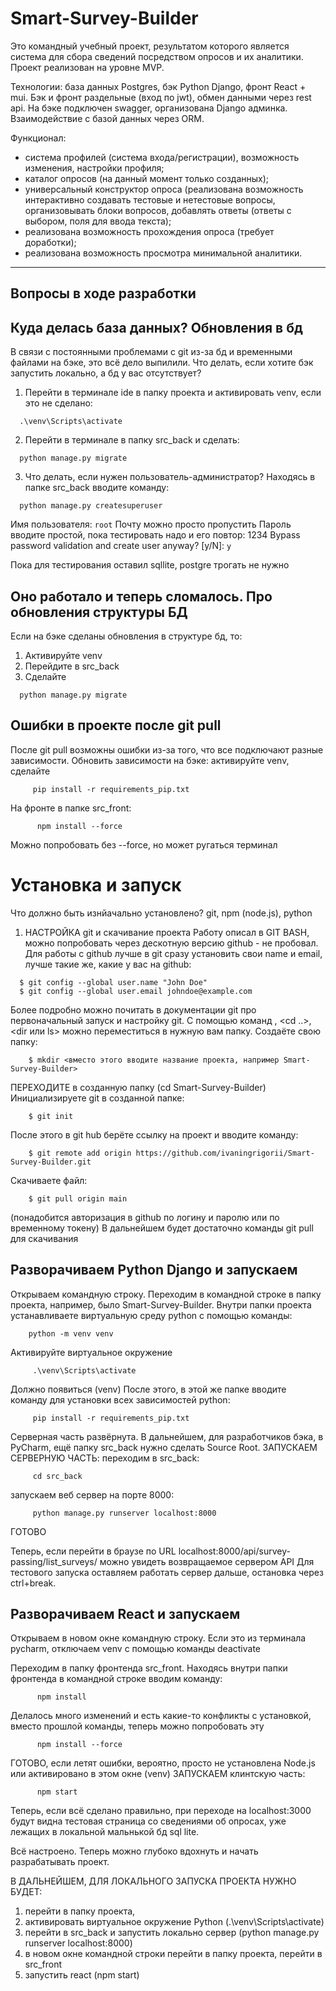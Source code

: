 # Smart-Survey-Builder
Это командный учебный проект, результатом которого является система для сбора сведений посредством опросов и их аналитики. Проект реализован на уровне MVP.

Технологии: база данных Postgres, бэк Python Django, фронт React + mui. 
Бэк и фронт раздельные (вход по jwt), обмен данными через rest api. 
На бэке подключен swagger, организована Django админка.
Взаимодействие с базой данных через ORM.

Функционал:
- система профилей (система входа/регистрации), возможность изменения, настройки профиля;
- каталог опросов (на данный момент только созданных);
- универсальный конструктор опроса (реализована возможность интерактивно создавать тестовые и нетестовые вопросы, организовывать блоки вопросов, добавлять ответы (ответы с выбором, поля для ввода текста);
- реализована возможность прохождения опроса (требует доработки);
- реализована возможность просмотра минимальной аналитики.

-------------
## Вопросы в ходе разработки

## Куда делась база данных? Обновления в бд
В связи с постоянными проблемами с git из-за бд и временными файлами на бэке, это всё дело выпилили.
Что делать, если хотите бэк запустить локально, а бд у вас отсутствует?
1. Перейти в терминале ide в папку проекта и активировать venv, если это не сделано:
  ``` 
    .\venv\Scripts\activate
  ```
2. Перейти в терминале в папку src_back и сделать:
  ``` 
    python manage.py migrate
  ```
3. Что делать, если нужен пользователь-администратор?
Находясь в папке src_back вводите команду:
```
  python manage.py createsuperuser
```
Имя пользователя: ``` root ``` 
Почту можно просто пропустить
Пароль вводите простой, пока тестировать надо и его повтор: 1234
Bypass password validation and create user anyway? [y/N]: ```y```

Пока для тестирования оставил sqllite, postgre трогать не нужно

## Оно работало и теперь сломалось. Про обновления структуры БД
Если на бэке сделаны обновления в структуре бд, то:
1. Активируйте venv
2. Перейдите в src_back
3. Сделайте
  ``` 
    python manage.py migrate
  ```

## Ошибки в проекте после git pull
После git pull возможны ошибки из-за того, что все подключают разные зависимости.
Обновить зависимости на бэке: активируйте venv, сделайте 
 ```
      pip install -r requirements_pip.txt
 ```
На фронте в папке src_front:
```
      npm install --force
```
Можно попробовать без --force, но может ругаться терминал




# Установка и запуск

Что должно быть изнйачально установлено? git, npm (node.js), python

1. НАСТРОЙКА git и скачивание проекта
  Работу описал в GIT BASH, можно попробовать через дескотную версию github - не пробовал.
  Для работы с github лучше в git сразу установить свои name и email, лучше такие же, какие у ваc на github:
  
  ``` 
    $ git config --global user.name "John Doe"
    $ git config --global user.email johndoe@example.com
  ```
    
  Более подробно можно почитать в документации git про первоначальный запуск и настройку git.
  С помощью команд <cd>, <cd ..>, <dir или ls> можно переместиться в нужную вам папку.
  Создаёте свою папку:
  
```
    $ mkdir <вместо этого вводите название проекта, например Smart-Survey-Builder>
```
  
  ПЕРЕХОДИТЕ в созданную папку (cd Smart-Survey-Builder)
  Инициализируете git в созданной папке:
  
```
    $ git init
```
  
  После этого в git hub берёте ссылку на проект и вводите команду:
  
```
    $ git remote add origin https://github.com/ivaningrigorii/Smart-Survey-Builder.git
```
  
  Скачиваете файл:
  
```
    $ git pull origin main
```

  (понадобится авторизация в github по логину и паролю или по временному токену)
  В дальнейшем будет достаточно команды git pull для скачивания
  
## Разворачиваем Python Django и запускаем
  Открываем командную строку. 
  Переходим в командной строке в папку проекта, например, было Smart-Survey-Builder. 
  Внутри папки проекта устанавливаете виртуальную среду python с помощью команды:
  
  ```
      python -m venv venv
  ```
  
  Активируйте виртуальное окружение
 
 ```
      .\venv\Scripts\activate
 ```
  Должно появиться (venv)
  После этого, в этой же папке вводите команду для установки всех зависимостей python:
  
 ```
      pip install -r requirements_pip.txt
 ```
  
  Серверная часть развёрнута. В дальнейшем, для разработчиков бэка, в PyCharm, ещё папку src_back нужно сделать Source Root.
  ЗАПУСКАЕМ СЕРВЕРНУЮ ЧАСТЬ:
  переходим в src_back:
  
 ```
      cd src_back
 ```
  
  запускаем веб сервер на порте 8000:
  
 ```
      python manage.py runserver localhost:8000
 ```
  ГОТОВО
  
  Теперь, если перейти в браузе по URL localhost:8000/api/survey-passing/list_surveys/ можно увидеть возвращаемое сервером API
  Для тестового запуска оставляем работать сервер дальше, остановка через ctrl+break.
    
## Разворачиваем React и запускаем
  Открываем в новом окне командную строку. Если это из терминала pycharm, отключаем venv с помощью команды deactivate
  
  Переходим в папку фронтенда src_front.
  Находясь внутри папки фронтенда в командной строке вводим команду:
  
```
      npm install
```
  Делалось много изменений и есть какие-то конфликты с установкой, вместо прошлой команды, 
  теперь можно попробовать эту
```
      npm install --force
```
  ГОТОВО, если летят ошибки, вероятно, просто не установлена Node.js или активировано в этом окне (venv)
  ЗАПУСКАЕМ клинтскую часть:
  
```
      npm start
```
  Теперь, если всё сделано правильно, при переходе на localhost:3000 будут видна тестовая страница
  со сведениями об опросах, уже лежащих в локальной мальнькой бд sql lite.
  
  Всё настроено. Теперь можно глубоко вдохнуть и начать разрабатывать проект.
    
  В ДАЛЬНЕЙШЕМ, ДЛЯ ЛОКАЛЬНОГО ЗАПУСКА ПРОЕКТА НУЖНО БУДЕТ:
  1) перейти в папку проекта,
  2) активировать виртуальное окружение Python (.\venv\Scripts\activate)
  3) перейти в src_back и запустить локально сервер (python manage.py runserver localhost:8000)
  4) в новом окне командной строки перейти в папку проекта, перейти в src_front
  5) запустить react (npm start)
    
